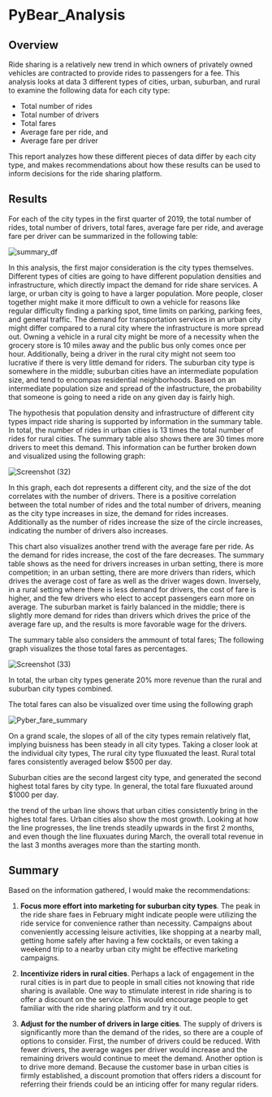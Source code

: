 # PyBear_Analysis
## Overview
Ride sharing is a relatively new trend in which owners of privately owned vehicles are contracted to provide rides to passengers for a fee.  This analysis looks at data 3 different types of cities, urban, suburban, and rural to examine the following data for each city type:
  - Total number of rides 
  - Total number of drivers
  - Total fares
  - Average fare per ride, and 
  - Average fare per driver 

This report analyzes how these different pieces of data differ by each city type, and makes recommendations about how these results can be used to inform decisions for the ride sharing platform. 


## Results
For each of the city types in the first quarter of 2019, the total number of rides, total number of drivers, total fares, average fare per ride, and average fare per driver can be summarized in the following table:

![summary_df](https://user-images.githubusercontent.com/106559768/180072610-03826300-16ff-4df2-8384-1b1413436cdd.png)

In this analysis, the first major consideration is the city types themselves. Different types of cities are going to have different population densities and infrastructure, which directly impact the demand for ride share services. A large, or urban city is going to have a larger population. More people, closer together might make it more difficult to own a vehicle for reasons like regular difficulty finding a parking spot, time limits on parking, parking fees, and general traffic. The demand for transportation services in an urban city might differ compared to a rural city where the infrastructure is more spread out. Owning a vehicle in a rural city might be more of a necessity when the grocery store is 10 miles away and the public bus only comes once per hour. Additionally, being a driver in the rural city might not seem too lucrative if there is very little demand for riders. The suburban city type is somewhere in the middle; suburban cities have an intermediate population size, and tend to encompas residential neighborhoods. Based on an intermediate population size and spread of the infastructure, the probability that someone is going to need a ride on any given day is fairly high. 

The hypothesis that population density and infrastructure of different city types impact ride sharing is supported by information in the summary table. In total, the number of rides in urban cities is 13 times the total number of rides for rural cities. The summary table also shows there are 30 times more drivers to meet this demand. This information can be further broken down and visualized using the following graph:

![Screenshot (32)](https://user-images.githubusercontent.com/106559768/180071526-c8bf6924-8b1a-44d9-bc3c-3ac0ef007afb.png)

In this graph, each dot represents a different city, and the size of the dot correlates with the number of drivers. There is a positive correlation between the total number of rides and the total number of drivers, meaning as the city type increases in size, the demand for rides increases.  Additionally as the number of rides increase the size of the circle increases, indicating the number of drivers also increases. 

This chart also visualizes another trend with the average fare per ride. As the demand for rides increase, the cost of the fare decreases. The summary table shows as the need for drivers increases in urban setting, there is more competition; in an urban setting, there are more drivers than riders, which drives the average cost of fare as well as the driver wages down. Inversely, in a rural setting where there is less demand for drivers, the cost of fare is higher, and the few drivers who elect to accept passengers earn more on average. The suburban market is fairly balanced in the middle; there is slightly more demand for rides than drivers which drives the price of the average fare up, and the results is more favorable wage for the drivers. 

The summary table also considers the ammount of total fares; The following graph visualizes the those total fares as percentages. 

![Screenshot (33)](https://user-images.githubusercontent.com/106559768/180072682-abb59c1a-7ebd-4848-a230-5a748b81f52c.png) 

In total, the urban city types generate 20% more revenue than the rural and suburban city types combined. 

The total fares can also be visualized over time using the following graph

![Pyber_fare_summary](https://user-images.githubusercontent.com/106559768/180072842-a6d9401f-b43d-46ce-962d-b7d0a6d07f00.png) 

On a grand scale, the slopes of all of the city types remain relatively flat, implying buisness has been steady in all city types. Taking a closer look at the individual city types, The rural city type fluxuated the least. Rural total fares consistently averaged below $500 per day. 

Suburban cities are the second largest city type, and generated the second highest total fares by city type. In general, the total fare fluxuated around $1000 per day. 

the trend of the urban line shows that urban cities consistently bring in the highes total fares. Urban cities also show the most growth. Looking at how the line progresses, the line trends steadily upwards in the first 2 months, and even though the line fluxuates during March, the overall total revenue in the last 3 months averages more than the starting month.




## Summary
Based on the information gathered, I would make the recommendations:

1.	**Focus more effort into marketing for suburban city types**. The peak in the ride share faes in February might indicate people were utilizing the ride service for convenience rather than necessity. Campaigns about conveniently accessing leisure activities, like shopping at a nearby mall, getting home safely after having a few cocktails, or even taking a weekend trip to a nearby urban city might be effective marketing campaigns.

2.	**Incentivize riders in rural cities**. Perhaps a lack of engagement in the rural cities is in part due to people in small cities not knowing that ride sharing is available.  One way to stimulate interest in ride sharing is to offer a discount on the service. This would encourage people to get familiar with the ride sharing platform and try it out.  

3.	**Adjust for the number of drivers in large cities**. The supply of drivers is significantly more than the demand of the rides, so there are a couple of options to consider. First, the number of drivers could be reduced. With fewer drivers, the average wages per driver would increase and the remaining drivers would continue to meet the demand. Another option is to drive more demand. Because the customer base in urban cities is firmly established, a discount promotion that offers riders a discount for referring their friends could be an inticing offer for many regular riders. 

